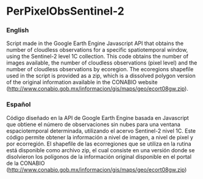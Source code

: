 # PerPixelObsSentinel-2
### English
Script made in the Google Earth Engine Javascript API that obtains the number of cloudless observations for a specific spatiotemporal window, using the Sentinel-2 level 1C collection. This code obtains the number of images available, the number of cloudless observations (pixel level) and the number of cloudless observations by ecoregion. The ecoregions shapefile used in the script is provided as a zip, which is a dissolved polygon version of the original information available in the CONABIO website (http://www.conabio.gob.mx/informacion/gis/maps/geo/ecort08gw.zip). 

### Español
Código diseñado en la API de Google Earth Engine basada en Javascript que obtiene el número de observaciones sin nubes para una ventana espaciotemporal determinada, utilizando el acervo Sentinel-2 nivel 1C. Este código permite obtener la información a nivel de imagen, a nivel de pixel y por ecorregión. El shapefile de las ecorregiones que se utiliza en la rutina está disponible como archivo zip, el cual consiste en una versión donde se disolvieron los polígonos de la información original disponible en el portal de la CONABIO (http://www.conabio.gob.mx/informacion/gis/maps/geo/ecort08gw.zip)
